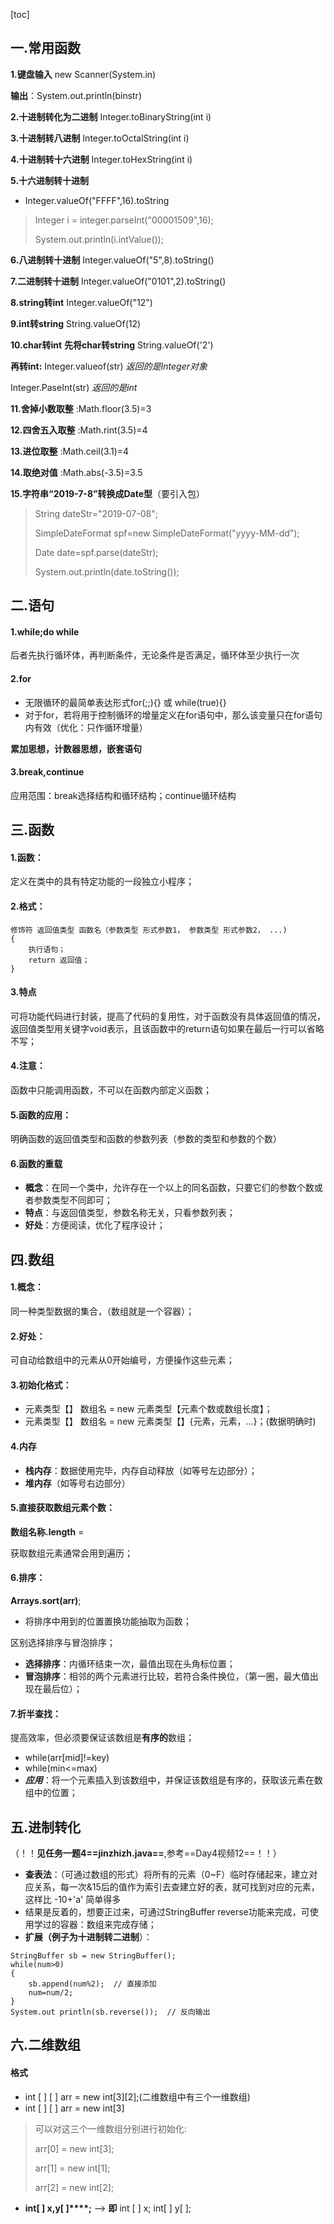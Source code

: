 [toc]
## 一.常用函数

**1.键盘输入**
new Scanner(System.in)

**输出**：System.out.println(binstr)

**2.十进制转化为二进制**
Integer.toBinaryString(int i)

**3.十进制转八进制**
Integer.toOctalString(int i)

**4.十进制转十六进制**
Integer.toHexString(int i)

**5.十六进制转十进制**
- Integer.valueOf("FFFF",16).toString

> Integer i =  integer.parseInt("00001509",16);
> 
> System.out.println(i.intValue());

**6.八进制转十进制**
Integer.valueOf("5",8).toString()

**7.二进制转十进制**
Integer.valueOf("0101",2).toString()

**8.string转int**
Integer.valueOf("12")

**9.int转string**
String.valueOf(12)

**10.char转int**
**先将char转string**
String.valueOf('2')

**再转int:**
Integer.valueof(str)  *返回的是Integer对象*

Integer.PaseInt(str)  *返回的是int*

**11.舍掉小数取整**
:Math.floor(3.5)=3

**12.四舍五入取整**
:Math.rint(3.5)=4

**13.进位取整**
:Math.ceil(3.1)=4

**14.取绝对值**
:Math.abs(-3.5)=3.5

**15.字符串“2019-7-8”转换成Date型**（要引入包）

> String dateStr="2019-07-08";
> 
> SimpleDateFormat spf=new
> SimpleDateFormat("yyyy-MM-dd");
> 
> Date date=spf.parse(dateStr);
> 
> System.out.println(date.toString());
	
## 二.语句
 
#### 1.while;do while

后者先执行循环体，再判断条件，无论条件是否满足，循环体至少执行一次

#### 2.for

- 无限循环的最简单表达形式for(;;){} 或 while(true){}
- 对于for，若将用于控制循环的增量定义在for语句中，那么该变量只在for语句内有效（优化：只作循环增量）

**累加思想，计数器思想，嵌套语句**

#### 3.break,continue
应用范围：break选择结构和循环结构；continue循环结构

## 三.函数 

#### 1.函数：
定义在类中的具有特定功能的一段独立小程序；

#### 2.格式：

```
修饰符 返回值类型 函数名（参数类型 形式参数1， 参数类型 形式参数2， ...)
{
    执行语句；
    return 返回值；
}
```


#### 3.特点

可将功能代码进行封装，提高了代码的复用性，对于函数没有具体返回值的情况，返回值类型用关键字void表示，且该函数中的return语句如果在最后一行可以省略不写；

#### 4.注意：
函数中只能调用函数，不可以在函数内部定义函数；

#### 5.函数的应用：
明确函数的返回值类型和函数的参数列表（参数的类型和参数的个数）

#### 6.函数的重载

- **概念**：在同一个类中，允许存在一个以上的同名函数，只要它们的参数个数或者参数类型不同即可；
- **特点**：与返回值类型，参数名称无关，只看参数列表；
- **好处**：方便阅读，优化了程序设计；

## 四.数组

#### 1.概念：
同一种类型数据的集合，（数组就是一个容器）；

#### 2.好处：
可自动给数组中的元素从0开始编号，方便操作这些元素；

#### 3.初始化格式：

- 元素类型【】 数组名 = new 元素类型【元素个数或数组长度】；
- 元素类型【】 数组名 = new 元素类型【】{元素，元素，...}；(数据明确时)

#### 4.内存

- **栈内存**：数据使用完毕，内存自动释放（如等号左边部分）；
- **堆内存**（如等号右边部分）


#### 5.直接获取数组元素个数：

**数组名称.length** = 

获取数组元素通常会用到遍历；

#### 6.排序：
**Arrays.sort(arr)**;

- 将排序中用到的位置置换功能抽取为函数；

区别选择排序与冒泡排序；

- **选择排序**：内循环结束一次，最值出现在头角标位置；
- **冒泡排序**：相邻的两个元素进行比较，若符合条件换位，（第一圈，最大值出现在最后位）；

#### 7.折半查找：
提高效率，但必须要保证该数组是**有序的**数组；

- while(arr[mid]!=key)
- while(min<=max)
- ***应用***：将一个元素插入到该数组中，并保证该数组是有序的，获取该元素在数组中的位置；

## 五.进制转化

（！！**见任务一题4==jinzhizh.java==**,参考==Day4视频12==！！）

- **查表法**：（可通过数组的形式）将所有的元素（0~F）临时存储起来，建立对应关系，每一次&15后的值作为索引去查建立好的表，就可找到对应的元素，这样比 -10+'a' 简单得多
- 结果是反着的，想要正过来，可通过StringBuffer reverse功能来完成，可使用学过的容器：数组来完成存储；
- **扩展（例子为十进制转二进制**）：


```
StringBuffer sb = new StringBuffer();
while(num>0)
{
    sb.append(num%2);  // 直接添加
    num=num/2;
}
System.out println(sb.reverse());  // 反向输出
```


## 六.二维数组

#### 格式

- int [ ] [ ] arr = new int[3][2];(二维数组中有三个一维数组)
- int [ ] [ ] arr = new int[3] [ ](每个一维数组都是默认初始化值null)

> 可以对这三个一维数组分别进行初始化:
>
> arr[0] = new int[3];
> 
> arr[1] = new int[1];
> 
> arr[2] = new int[2];

- **int[ ] x,y[ ]****;** --> **即** int [ ] x;   int[ ] y[ ];










